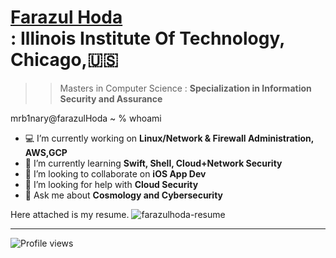 # <div class="badge-base LI-profile-badge" data-locale="en_US" data-size="medium" data-theme="light" data-type="VERTICAL" data-vanity="farazul-hoda" data-version="v1"><a class="badge-base__link LI-simple-link" href="https://www.linkedin.com/in/farazul-hoda?trk=profile-badge">Farazul Hoda</a></div>: Illinois Institute Of Technology, Chicago,🇺🇸

>> Masters in Computer Science
       : **Specialization in Information Security and Assurance**

   mrb1nary@farazulHoda ~ % whoami
- 💻 I’m currently working on <b>Linux/Network & Firewall Administration, AWS,GCP </b>
- 🌱 I’m currently learning <b>Swift, Shell, Cloud+Network Security</b>
- 👯 I’m looking to collaborate on <b>iOS App Dev</b>
- 🤔 I’m looking for help with <b>Cloud Security</b>
- 💬 Ask me about <b>Cosmology and Cybersecurity</b>

Here attached is my resume.
![farazulhoda-resume](https://user-images.githubusercontent.com/42433776/192333548-f183aa5b-2218-4208-9074-cf8211b1bb3f.jpg)
</p>

****
![Profile views](https://gpvc.arturio.dev/farazul)
